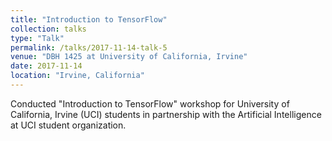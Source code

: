```yaml
---
title: "Introduction to TensorFlow" 
collection: talks
type: "Talk"
permalink: /talks/2017-11-14-talk-5
venue: "DBH 1425 at University of California, Irvine"
date: 2017-11-14
location: "Irvine, California"
---
```


Conducted "Introduction to TensorFlow" workshop for University of California, Irvine (UCI) students in partnership with the Artificial Intelligence at UCI student organization.
